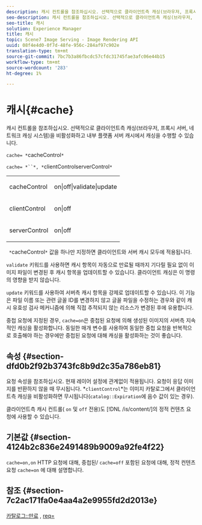 ```yaml
---
description: 캐시 컨트롤을 참조하십시오. 선택적으로 클라이언트측 캐싱(브라우저, 프록시 서버, 네트워크 캐싱 시스템)을 비활성화하고 내부 플랫폼 서버 캐시에서 캐싱을 수행할 수 있습니다.
seo-description: 캐시 컨트롤을 참조하십시오. 선택적으로 클라이언트측 캐싱(브라우저, 프록시 서버, 네트워크 캐싱 시스템)을 비활성화하고 내부 플랫폼 서버 캐시에서 캐싱을 수행할 수 있습니다.
seo-title: 캐시
solution: Experience Manager
title: 캐시
topic: Scene7 Image Serving - Image Rendering API
uuid: 08f4e4d0-0f7d-48fe-956c-284af97c902e
translation-type: tm+mt
source-git-commit: 7bc7b3a86fbcdc57cfdc31745fae3afc06e44b15
workflow-type: tm+mt
source-wordcount: '283'
ht-degree: 1%

---
```



# 캐시{#cache}

캐시 컨트롤을 참조하십시오. 선택적으로 클라이언트측 캐싱(브라우저, 프록시 서버, 네트워크 캐싱 시스템)을 비활성화하고 내부 플랫폼 서버 캐시에서 캐싱을 수행할 수 있습니다.

`cache= *`cacheControl`*`

`cache= *``*, *`clientControlserverControl`*`

<table id="simpletable_70ACECAEA02F400C83B598FA13F1D00B"> 
 <tr class="strow"> 
  <td class="stentry"> <p><span class="codeph"> <span class="varname"> cacheControl</span></span> </p> </td> 
  <td class="stentry"> <p><span class="codeph"> on|off|validate|update</span> </p> </td> 
 </tr> 
 <tr class="strow"> 
  <td class="stentry"> <p><span class="codeph"> <span class="varname"> clientControl</span></span> </p></td> 
  <td class="stentry"> <p><span class="codeph"> on|off</span> </p></td> 
 </tr> 
 <tr class="strow"> 
  <td class="stentry"> <p><span class="codeph"> <span class="varname"> serverControl</span></span> </p></td> 
  <td class="stentry"> <p><span class="codeph"> on|off</span> </p></td> 
 </tr> 
</table>

` *`cacheControl`*` 값을 하나만 지정하면 클라이언트와 서버 캐시 모두에 적용됩니다.

`validate` 키워드를 사용하면 캐시 항목이 자동으로 만료될 때까지 기다릴 필요 없이 이미지 파일이 변경된 후 캐시 항목을 업데이트할 수 있습니다. 클라이언트 캐싱은 이 명령의 영향을 받지 않습니다.

`update` 키워드를 사용하여 서버측 캐시 항목을 강제로 업데이트할 수 있습니다. 이 기능은 파일 이름 또는 관련 글꼴 ID를 변경하지 않고 글꼴 파일을 수정하는 경우와 같이 캐시 유효성 검사 메커니즘에 의해 직접 추적되지 않는 리소스가 변경된 후에 유용합니다.

중첩 요청에 지정된 경우, `cache=on`은 중첩된 요청에 의해 생성된 이미지의 서버측 지속적인 캐싱을 활성화합니다. 동일한 매개 변수를 사용하여 동일한 중첩 요청을 반복적으로 호출해야 하는 경우에만 중첩된 요청에 대해 캐싱을 활성화하는 것이 좋습니다.

## 속성 {#section-dfd0b2f92b3743fc8b9d2c35a786eb81}

요청 속성을 참조하십시오. 현재 레이어 설정에 관계없이 적용됩니다. 요청이 응답 이미지를 반환하지 않을 때 무시됩니다. *`clientControl`*는 이미지 카탈로그에서 클라이언트측 캐싱을 비활성화하면 무시됩니다(`catalog::Expiration`에 음수 값이 있는 경우).

클라이언트측 캐시 컨트롤( `on` 및 `off` 전용)도 [!DNL /is/content/]의 정적 컨텐츠 요청에 사용할 수 있습니다.

## 기본값 {#section-4124b2c836e2491489b9009a92fe4f22}

`cache=on,on` HTTP 요청에 대해, 중첩된/ `cache=off` 포함된 요청에 대해, 정적 컨텐츠 요청 `cache=on` 에 대해 설명합니다.

## 참조 {#section-7c2ac171fa0e4aa4a2e9955fd2d2013e}

[카탈로그::만료](../../../../../is-api/image-catalog/image-serving-api-ref/c-image-catalog-reference/c-image-svg-data-reference/c-image-data-reference/r-expiration-cat.md#reference-a7afd668ecbb4d2da65d86259aa6a28a) ,  [req=](../../../../../is-api/http-ref/image-serving-api-ref/c-http-protocol-reference/c-command-reference/r-req/r-req.md#reference-907cdb4a97034db7ad94695f25552e76)
